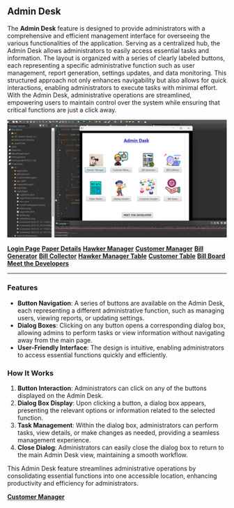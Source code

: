 ## Admin Desk

The **Admin Desk** feature is designed to provide administrators with a comprehensive and efficient management interface for overseeing the various functionalities of the application. Serving as a centralized hub, the Admin Desk allows administrators to easily access essential tasks and information. The layout is organized with a series of clearly labeled buttons, each representing a specific administrative function such as user management, report generation, settings updates, and data monitoring. This structured approach not only enhances navigability but also allows for quick interactions, enabling administrators to execute tasks with minimal effort. With the Admin Desk, administrative operations are streamlined, empowering users to maintain control over the system while ensuring that critical functions are just a click away.

<img src="assets/AdminDesk.png" alt="Paper" width="850"/>

 **[Login Page](Page1.md)**
 **[Paper Details](Page2.md)**
 **[Hawker Manager](Page3.md)**
 **[Customer Manager](Page4.md)**
 **[Bill Generator](Page4.5.md)**
 **[Bill Collector](Page5.md)**
 **[Hawker Manager Table](Page6.md)**
 **[Customer Table](Page7.md)**
 **[Bill Board](Page8.md)**
 **[Meet the Developers](Page10.md)**
<hr>

### Features

- **Button Navigation**: A series of buttons are available on the Admin Desk, each representing a different administrative function, such as managing users, viewing reports, or updating settings.
- **Dialog Boxes**: Clicking on any button opens a corresponding dialog box, allowing admins to perform tasks or view information without navigating away from the main page.
- **User-Friendly Interface**: The design is intuitive, enabling administrators to access essential functions quickly and efficiently.

### How It Works

1. **Button Interaction**: Administrators can click on any of the buttons displayed on the Admin Desk.
2. **Dialog Box Display**: Upon clicking a button, a dialog box appears, presenting the relevant options or information related to the selected function.
3. **Task Management**: Within the dialog box, administrators can perform tasks, view details, or make changes as needed, providing a seamless management experience.
4. **Close Dialog**: Administrators can easily close the dialog box to return to the main Admin Desk view, maintaining a smooth workflow.

This Admin Desk feature streamlines administrative operations by consolidating essential functions into one accessible location, enhancing productivity and efficiency for administrators.

**[Customer Manager](Page2.md)**